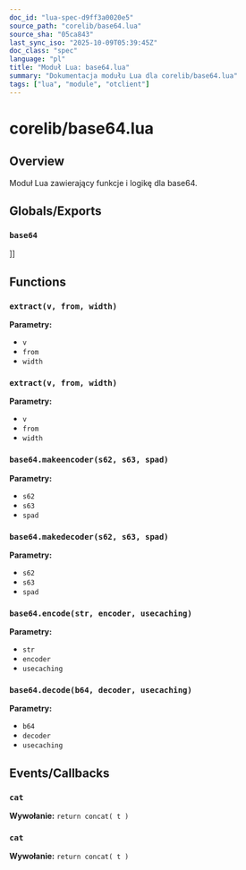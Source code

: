 ```yaml
---
doc_id: "lua-spec-d9ff3a0020e5"
source_path: "corelib/base64.lua"
source_sha: "05ca843"
last_sync_iso: "2025-10-09T05:39:45Z"
doc_class: "spec"
language: "pl"
title: "Moduł Lua: base64.lua"
summary: "Dokumentacja modułu Lua dla corelib/base64.lua"
tags: ["lua", "module", "otclient"]
---
```


# corelib/base64.lua

## Overview

Moduł Lua zawierający funkcje i logikę dla base64.

## Globals/Exports

### `base64`

]]

## Functions

### `extract(v, from, width)`

**Parametry:**

- `v`
- `from`
- `width`

### `extract(v, from, width)`

**Parametry:**

- `v`
- `from`
- `width`

### `base64.makeencoder(s62, s63, spad)`

**Parametry:**

- `s62`
- `s63`
- `spad`

### `base64.makedecoder(s62, s63, spad)`

**Parametry:**

- `s62`
- `s63`
- `spad`

### `base64.encode(str, encoder, usecaching)`

**Parametry:**

- `str`
- `encoder`
- `usecaching`

### `base64.decode(b64, decoder, usecaching)`

**Parametry:**

- `b64`
- `decoder`
- `usecaching`

## Events/Callbacks

### `cat`

**Wywołanie:** `return concat( t )`

### `cat`

**Wywołanie:** `return concat( t )`
